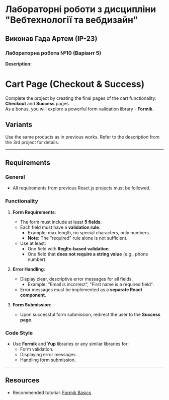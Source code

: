 # Лабораторні роботи з дисципліни "Вебтехнології та вебдизайн"
## Виконав Гада Артем (ІР-23)
### Лабораторна робота №10 (Варіант 5)
**Description:**  
# Cart Page (Checkout & Success)
Complete the project by creating the final pages of the cart functionality: **Checkout** and **Success** pages.  
As a bonus, you will explore a powerful form validation library - **Formik**.

## Variants
Use the same products as in previous works. Refer to the description from the 3rd project for details.

---
## Requirements

### General
- All requirements from previous React.js projects must be followed.

### Functionality
1. **Form Requirements**:
   - The form must include at least **5 fields**.
   - Each field must have a **validation rule**:
     - Example: max length, no special characters, only numbers.
     - **Note:** The "required" rule alone is not sufficient.
   - Use at least:
     - One field with **RegEx-based validation**.
     - One field that **does not require a string value** (e.g., phone number).

2. **Error Handling**:
   - Display clear, descriptive error messages for all fields.
     - Example: "Email is incorrect", "First name is a required field".
   - Error messages must be implemented as a **separate React component**.

3. **Form Submission**:
   - Upon successful form submission, redirect the user to the **Success page**.

### Code Style
- Use **Formik** and **Yup** libraries or any similar libraries for:
  - Form validation.
  - Displaying error messages.
  - Handling form submission.

---

## Resources
- Recommended tutorial: [Formik Basics](https://youtu.be/3sXYK60T6Us?t=390)


